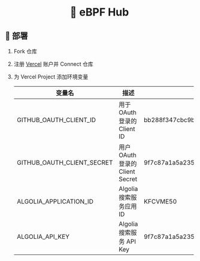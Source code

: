 <h1 align="center">🍕 eBPF Hub</h1>

## 🚀 部署

1. Fork 仓库

2. 注册 [Vercel](https://vercel.com) 账户并 Connect 仓库

3. 为 Vercel Project 添加环境变量

   | 变量名                     | 描述                            | 示例                             |
   | -------------------------- | ------------------------------- | -------------------------------- |
   | GITHUB_OAUTH_CLIENT_ID     | 用于 OAuth 登录的 Client ID     | bb288f347cbc9b96de8c             |
   | GITHUB_OAUTH_CLIENT_SECRET | 用户 OAuth 登录的 Client Secret | 9f7c87a1a5a2351687231f683445224e |
   | ALGOLIA_APPLICATION_ID     | Algolia 搜索服务应用 ID         | KFCVME50                         |
   | ALGOLIA_API_KEY            | Algolia 搜索服务 API Key        | 9f7c87a1a5a2351687231f683445224e |
   
   

